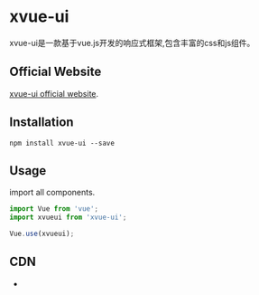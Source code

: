 # xvue-ui
xvue-ui是一款基于vue.js开发的响应式框架,包含丰富的css和js组件。

## Official Website
[xvue-ui official website](http://www.xvue.cn).

## Installation

```shell
npm install xvue-ui --save
```

## Usage

import all components.

``` javascript
import Vue from 'vue';
import xvueui from 'xvue-ui';

Vue.use(xvueui);
```

## CDN
* <script src='https://cdn.jsdelivr.net/npm/xvue-ui@1.3.47/dist/xvue-ui.js'></script>